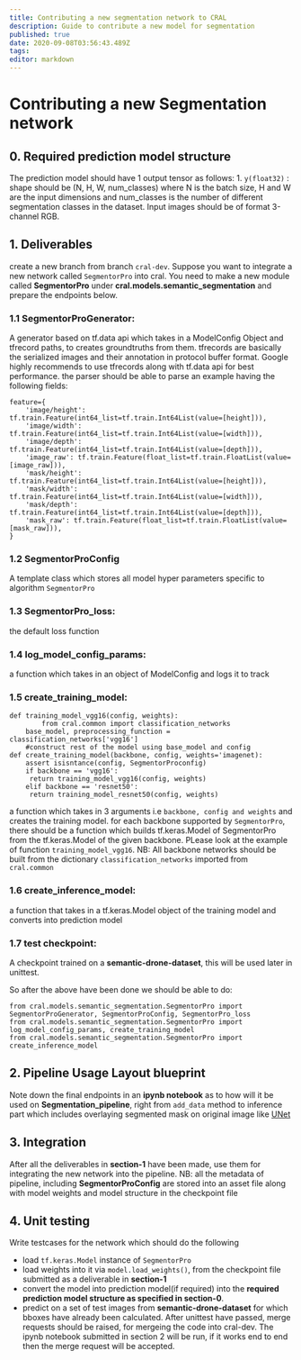 ```yaml
---
title: Contributing a new segmentation network to CRAL
description: Guide to contribute a new model for segmentation
published: true
date: 2020-09-08T03:56:43.489Z
tags: 
editor: markdown
---
```


# Contributing a new Segmentation network
## 0. Required prediction model structure
The prediction model should have 1 output tensor as follows:
    1. `y(float32)` : shape should be (N, H, W, num_classes) where N is the batch size, H and W are the input dimensions and num_classes is the number of different segmentation classes in the dataset. 
Input images should be of format 3-channel RGB.
## 1. Deliverables
create a new branch from branch `cral-dev`.
Suppose you want to integrate a new network called `SegmentorPro` into cral. You need to make a new module called **SegmentorPro** under **cral.models.semantic_segmentation** and prepare the endpoints below.
### 1.1 SegmentorProGenerator:
A generator based on tf.data api which takes in a ModelConfig Object and tfrecord paths, to creates groundtruths from them.
tfrecords are basically the serialized images and their annotation in protocol buffer format.
Google highly recommends to use tfrecords along with tf.data api for best performance.
the parser should be able to parse an example having the following fields:
```
feature={
    'image/height': tf.train.Feature(int64_list=tf.train.Int64List(value=[height])),
    'image/width': tf.train.Feature(int64_list=tf.train.Int64List(value=[width])),
    'image/depth': tf.train.Feature(int64_list=tf.train.Int64List(value=[depth])),
    'image_raw': tf.train.Feature(float_list=tf.train.FloatList(value=[image_raw])),
    'mask/height': tf.train.Feature(int64_list=tf.train.Int64List(value=[height])),
    'mask/width': tf.train.Feature(int64_list=tf.train.Int64List(value=[width])),
    'mask/depth': tf.train.Feature(int64_list=tf.train.Int64List(value=[depth])),
    'mask_raw': tf.train.Feature(float_list=tf.train.FloatList(value=[mask_raw])),
}
```
### 1.2 SegmentorProConfig
A template class which stores all model hyper parameters specific to algorithm `SegmentorPro`
### 1.3 SegmentorPro_loss:
 the default loss function
### 1.4 log_model_config_params: 
a function which takes in an object of ModelConfig and logs it to track
### 1.5 create_training_model:
```
def training_model_vgg16(config, weights):
		from cral.common import classification_networks    
    base_model, preprocessing_function = classification_networks['vgg16']
    #construct rest of the model using base_model and config
def create_training_model(backbone, config, weights='imagenet):
	assert isisntance(config, SegmentorProconfig)
	if backbone == 'vgg16':
     return training_model_vgg16(config, weights)
	elif backbone == 'resnet50':
     return training_model_resnet50(config, weights)
```
a function which takes in 3 arguments i.e `backbone, config and weights` and creates the training model.
for each backbone supported by `SegmentorPro`, there should be a function which builds tf.keras.Model of SegmentorPro from the tf.keras.Model of the given backbone. PLease look at the example of function `training_model_vgg16`.
NB: All backbone networks should be built from the dictionary `classification_networks` imported from `cral.common`
### 1.6 create_inference_model:
a function that takes in a tf.keras.Model object of the training model and converts into prediction model
### 1.7 test checkpoint:
A checkpoint trained on a **semantic-drone-dataset**, this will be used later in unittest.

So after the above have been done we should be able to do:
```
from cral.models.semantic_segmentation.SegmentorPro import SegmentorProGenerator, SegmentorProConfig, SegmentorPro_loss
from cral.models.semantic_segmentation.SegmentorPro import log_model_config_params, create_training_model 
from cral.models.semantic_segmentation.SegmentorPro import create_inference_model
```
## 2. Pipeline Usage Layout blueprint
Note down the final endpoints in an **ipynb notebook** as to how will it be used on **Segmentation_pipeline**, right from `add_data` method to inference part which includes overlaying segmented mask on original image like [UNet](https://colab.research.google.com/github/segmind/cral-notebooks/blob/master/OD_tutorial.ipynb)
## 3. Integration
After all the deliverables in **section-1** have been made, use them for integrating the new network into the pipeline.
NB: all the metadata of pipeline, including **SegmentorProConfig** are stored into an asset file along with model weights and model structure in the checkpoint file 
## 4. Unit testing
Write testcases for the network which should do the following
- load `tf.keras.Model` instance of `SegmentorPro`
- load weights into it via `model.load_weights()`, from the checkpoint file submitted as a deliverable in **section-1**
- convert the model into prediction model(if required) into the **required prediction model structure as specified in section-0**.
- predict on a set of test images from **semantic-drone-dataset** for which bboxes have already been calculated.
After unittest have passed, merge requests should be raised, for mergeing the code into cral-dev. The ipynb notebook submitted in section 2 will be run, if it works end to end then the merge request will be accepted.